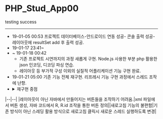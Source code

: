 # PHP_Stud_App00
testing success

* * *
  - 19-01-05 00:53 프로젝트 데이터베이스-안드로이드 연동 성공- 콘솔 출력 성공- 레이아웃에 resultSet add 후 출력 성공.
  - 19-01-17 23:41~ 
  - ~ 19-01-18 00:42 
    - 기존 프로젝트 시연까지의 과정 새롭게 구현. Node.js 사용한 부분 php 활용한 json 인코딩, 디코딩 파싱 연습.
    - 레이아웃 등 부가적 구성 이외의 실질적 어플리케이션 기능 구현 완료.
  - 19-01-21 05:00 기존 기능 전체 재구현. 리프레시 기능 구현 과정에서 스레드 조작에 난항.
  - <details><summary>재구현 중점</summary><div markdown="1">|문제|해결|
  |--|--|
  |레이아웃이 아닌 자바에서 만들어지는 버튼들을 조작하기 어려움.|xml 파일에서 버튼 생성, 자바 코드에서 R, R.id 조작을 통한 버튼 정의||새로고침 기능의 불편함|기존 방식이 아닌 스레딩 활용 방식으로 새로고침 클릭시 새로운 스레드 실행하도록 변경|</div></details>
